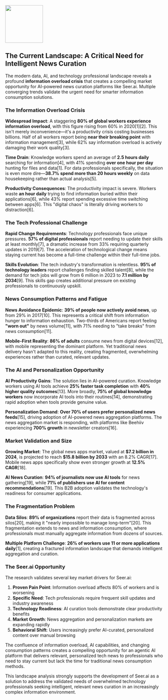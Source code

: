 <img src="https://r2cdn.perplexity.ai/pplx-full-logo-primary-dark%402x.png" class="logo" width="120"/>

## The Current Landscape: A Critical Need for Intelligent News Curation

The modern data, AI, and technology professional landscape reveals a profound **information overload crisis** that creates a compelling market opportunity for AI-powered news curation platforms like Seer.ai. Multiple converging trends validate the urgent need for smarter information consumption solutions.

### The Information Overload Crisis

**Widespread Impact**: A staggering **80% of global workers experience information overload**, with this figure rising from 60% in 2020[1][2]. This isn't merely inconvenience—it's a productivity crisis costing businesses billions. Half of all workers report being **near their breaking point** with information management[3], while 62% say information overload is actively damaging their work quality[3].

**Time Drain**: Knowledge workers spend an average of **2.5 hours daily** searching for information[4], with 41% spending **over one hour per day** hunting for files and data[1]. For data professionals specifically, the situation is even more dire—**38.7% spend more than 20 hours weekly** on data housekeeping rather than actual analysis[5].

**Productivity Consequences**: The productivity impact is severe. Workers waste **an hour daily** trying to find information buried within their applications[6], while 43% report spending excessive time switching between apps[6]. This "digital chaos" is literally driving workers to distraction[6].

### The Tech Professional Challenge

**Rapid Change Requirements**: Technology professionals face unique pressures. **57% of digital professionals** report needing to update their skills at least monthly[7], a dramatic increase from 33% requiring quarterly updates in 2019[7]. The acceleration of technological change means staying current has become a full-time challenge within their full-time jobs.

**Skills Evolution**: The tech industry's transformation is relentless. **95% of technology leaders** report challenges finding skilled talent[8], while the demand for tech jobs will grow from 6 million in 2023 to **7.1 million by 2034**[9]. This skills gap creates additional pressure on existing professionals to continuously upskill.

### News Consumption Patterns and Fatigue

**News Avoidance Epidemic**: **39% of people now actively avoid news**, up from 29% in 2017[10]. This represents a critical shift from information hunger to information exhaustion. Two-thirds of Americans report feeling **"worn out"** by news volume[11], with 71% needing to "take breaks" from news consumption[11].

**Mobile-First Reality**: **86% of adults** consume news from digital devices[12], with mobile representing the dominant platform. Yet traditional news delivery hasn't adapted to this reality, creating fragmented, overwhelming experiences rather than curated, relevant updates.

### The AI and Personalization Opportunity

**AI Productivity Gains**: The solution lies in AI-powered curation. Knowledge workers using AI tools achieve **25% faster task completion** with **40% higher quality outcomes**[13]. More broadly, **75% of global knowledge workers** now incorporate AI tools into their routines[14], demonstrating rapid adoption when tools provide genuine value.

**Personalization Demand**: **Over 70% of users prefer personalized news feeds**[15], driving adoption of AI-powered news aggregation platforms. The news aggregation market is responding, with platforms like Beehiiv experiencing **700% growth** in newsletter creators[16].

### Market Validation and Size

**Growing Market**: The global news apps market, valued at **\$7.2 billion in 2024**, is projected to reach **\$15.8 billion by 2033** with an 8.2% CAGR[17]. Mobile news apps specifically show even stronger growth at **12.5% CAGR**[18].

**AI News Curation**: **94% of journalists now use AI tools** for news gathering[19], while **71% of publishers use AI for content recommendations**[19]. This B2B adoption validates the technology's readiness for consumer applications.

### The Fragmentation Problem

**Data Silos**: **89% of organizations** report their data is fragmented across silos[20], making it "nearly impossible to manage long-term"[20]. This fragmentation extends to news and information consumption, where professionals must manually aggregate information from dozens of sources.

**Multiple Platform Challenge**: **26% of workers use 11 or more applications daily**[1], creating a fractured information landscape that demands intelligent aggregation and curation.

### The Seer.ai Opportunity

The research validates several key market drivers for Seer.ai:

1. **Proven Pain Point**: Information overload affects 80% of workers and is worsening
2. **Specific Need**: Tech professionals require frequent skill updates and industry awareness
3. **Technology Readiness**: AI curation tools demonstrate clear productivity benefits
4. **Market Growth**: News aggregation and personalization markets are expanding rapidly
5. **Behavioral Shift**: Users increasingly prefer AI-curated, personalized content over manual browsing

The confluence of information overload, AI capabilities, and changing consumption patterns creates a compelling opportunity for an agentic AI platform that delivers relevant, personalized tech news to professionals who need to stay current but lack the time for traditional news consumption methods.

This landscape analysis strongly supports the development of Seer.ai as a solution to address the validated needs of overwhelmed technology professionals seeking intelligent, relevant news curation in an increasingly complex information environment.

